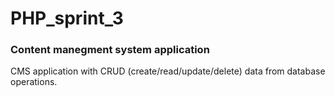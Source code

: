 # PHP_sprint_3

### Content manegment system application

CMS application with CRUD (create/read/update/delete) data from database operations.
